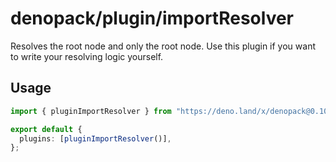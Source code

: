 # denopack/plugin/importResolver

Resolves the root node and only the root node. Use this plugin if you want to
write your resolving logic yourself.

## Usage

```ts
import { pluginImportResolver } from "https://deno.land/x/denopack@0.10.0/plugin/importResolver/mod.ts";

export default {
  plugins: [pluginImportResolver()],
};
```
